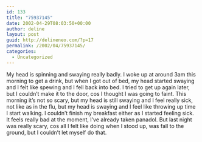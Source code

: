 ```yaml
---
id: 133
title: "75937145"
date: 2002-04-29T08:03:50+00:00
author: deline
layout: post
guid: http://delineneo.com/?p=17
permalink: /2002/04/75937145/
categories:
  - Uncategorized
---
```

My head is spinning and swaying really badly. I woke up at around 3am this morning to get a drink, but when I got out of bed, my head started swaying and I felt like spewing and I fell back into bed. I tried to get up again later, but I couldn&#8217;t make it to the door, cos I thought I was going to faint. This morning it&#8217;s not so scary, but my head is still swaying and I feel really sick, not like as in the flu, but my head is swaying and I feel like throwing up time I start walking. I couldn&#8217;t finish my breakfast either as I started feeling sick. It feels really bad at the moment, I&#8217;ve already taken panadol. But last night was really scary, cos all I felt like doing when I stood up, was fall to the ground, but I couldn&#8217;t let myself do that.